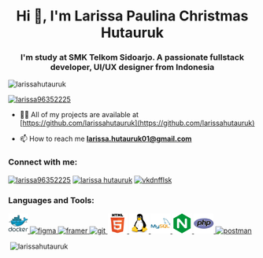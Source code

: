 <h1 align="center">Hi 👋, I'm Larissa Paulina Christmas Hutauruk</h1>
<h3 align="center">I'm study at SMK Telkom Sidoarjo. A passionate fullstack developer, UI/UX designer from Indonesia</h3>

<p align="left"> <img src="https://komarev.com/ghpvc/?username=larissahutauruk&label=Profile%20views&color=0e75b6&style=flat" alt="larissahutauruk" /> </p>

<p align="left"> <a href="https://twitter.com/larissa96352225" target="blank"><img src="https://img.shields.io/twitter/follow/larissa96352225?logo=twitter&style=for-the-badge" alt="larissa96352225" /></a> </p>

- 👨‍💻 All of my projects are available at [https://github.com/larissahutauruk](https://github.com/larissahutauruk)

- 📫 How to reach me **larissa.hutauruk01@gmail.com**

<h3 align="left">Connect with me:</h3>
<p align="left">
<a href="https://twitter.com/larissa96352225" target="blank"><img align="center" src="https://raw.githubusercontent.com/rahuldkjain/github-profile-readme-generator/master/src/images/icons/Social/twitter.svg" alt="larissa96352225" height="30" width="40" /></a>
<a href="https://linkedin.com/in/larissa hutauruk" target="blank"><img align="center" src="https://raw.githubusercontent.com/rahuldkjain/github-profile-readme-generator/master/src/images/icons/Social/linked-in-alt.svg" alt="larissa hutauruk" height="30" width="40" /></a>
<a href="https://instagram.com/vkdnfflsk" target="blank"><img align="center" src="https://raw.githubusercontent.com/rahuldkjain/github-profile-readme-generator/master/src/images/icons/Social/instagram.svg" alt="vkdnfflsk" height="30" width="40" /></a>
</p>

<h3 align="left">Languages and Tools:</h3>
<p align="left"> <a href="https://www.docker.com/" target="_blank" rel="noreferrer"> <img src="https://raw.githubusercontent.com/devicons/devicon/master/icons/docker/docker-original-wordmark.svg" alt="docker" width="40" height="40"/> </a> <a href="https://www.figma.com/" target="_blank" rel="noreferrer"> <img src="https://www.vectorlogo.zone/logos/figma/figma-icon.svg" alt="figma" width="40" height="40"/> </a> <a href="https://www.framer.com/" target="_blank" rel="noreferrer"> <img src="https://www.vectorlogo.zone/logos/framer/framer-icon.svg" alt="framer" width="40" height="40"/> </a> <a href="https://git-scm.com/" target="_blank" rel="noreferrer"> <img src="https://www.vectorlogo.zone/logos/git-scm/git-scm-icon.svg" alt="git" width="40" height="40"/> </a> <a href="https://www.w3.org/html/" target="_blank" rel="noreferrer"> <img src="https://raw.githubusercontent.com/devicons/devicon/master/icons/html5/html5-original-wordmark.svg" alt="html5" width="40" height="40"/> </a> <a href="https://www.linux.org/" target="_blank" rel="noreferrer"> <img src="https://raw.githubusercontent.com/devicons/devicon/master/icons/linux/linux-original.svg" alt="linux" width="40" height="40"/> </a> <a href="https://www.mysql.com/" target="_blank" rel="noreferrer"> <img src="https://raw.githubusercontent.com/devicons/devicon/master/icons/mysql/mysql-original-wordmark.svg" alt="mysql" width="40" height="40"/> </a> <a href="https://www.nginx.com" target="_blank" rel="noreferrer"> <img src="https://raw.githubusercontent.com/devicons/devicon/master/icons/nginx/nginx-original.svg" alt="nginx" width="40" height="40"/> </a> <a href="https://www.php.net" target="_blank" rel="noreferrer"> <img src="https://raw.githubusercontent.com/devicons/devicon/master/icons/php/php-original.svg" alt="php" width="40" height="40"/> </a> <a href="https://postman.com" target="_blank" rel="noreferrer"> <img src="https://www.vectorlogo.zone/logos/getpostman/getpostman-icon.svg" alt="postman" width="40" height="40"/> </a> </p>

<p>&nbsp;<img align="center" src="https://github-readme-stats.vercel.app/api?username=larissahutauruk&show_icons=true&locale=en" alt="larissahutauruk" /></p>
